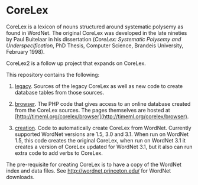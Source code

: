 # CoreLex

CoreLex is a lexicon of nouns structured around systematic polysemy as found in WordNet. The original CoreLex was developed in the late nineties by Paul Buitelaar in his dissertation (*CoreLex: Systematic Polysemy and Underspecification*, PhD Thesis, Computer Science, Brandeis University, February 1998).

CoreLex2 is a follow up project that expands on CoreLex.

This repository contains the following:

1. [legacy](legacy). Sources of the legacy CoreLex as well as new code to create database tables from those sources.

2. [browser](browser). The PHP code that gives access to an online database created from the CoreLex sources. The pages themselves are hosted at [http://timeml.org/corelex/browser](http://timeml.org/corelex/browser).

3. [creation](creation). Code to automatically create CoreLex from WordNet. Currently supported WordNet versions are 1.5, 3.0 and 3.1. When run on WordNet 1.5, this code creates the original CoreLex, when run on WordNet 3.1 it creates a version of CoreLex updated for WordNet 3.1, but it also can run extra code to add verbs to CoreLex.

The pre-requisite for creating CoreLex is to have a copy of the WordNet index and data files. See http://wordnet.princeton.edu/ for WordNet downloads.

